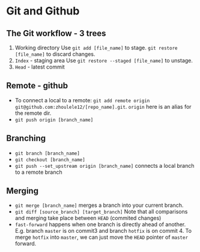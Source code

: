 # Git and Github

## The Git workflow - 3 trees
1. Working directory
Use `git add [file_name]` to stage. `git restore [file_name]` to discard changes.
2. `Index` - staging area
Use `git restore --staged [file_name]` to unstage.
3. `Head` - latest commit

## Remote - github
- To connect a local to a remote: `git add remote origin git@github.com:zhoulele12/[repo_name].git`. `origin` here is an alias for the remote dir.
- `git push origin [branch_name]`

## Branching
- `git branch [branch_name]`
- `git checkout [branch_name]`
- `git push --set_upstream origin [branch_name]` connects a local branch to a remote branch

## Merging
- `git merge [branch_name]` merges a branch into your current branch. 
- `git diff [source_branch] [target_branch]` Note that all comparisons and merging take place between `HEAD` (commited changes)
- `fast-forward` happens when one branch is directly ahead of another. E.g. branch `master` is on commit3 and branch `hotfix` is on commit 4. To merge `hotfix` into `master`, we can just move the `HEAD` pointer of `master` forward.
